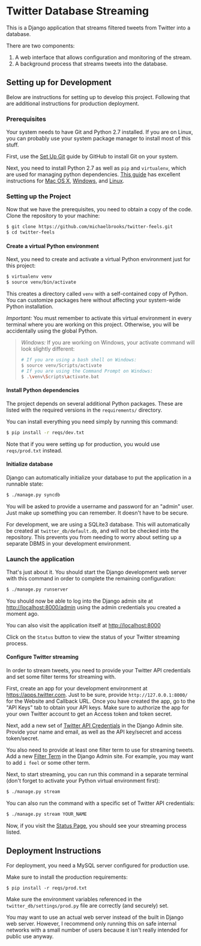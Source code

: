 Twitter Database Streaming
==========

This is a Django application that streams filtered tweets from Twitter
into a database.

There are two components:

1. A web interface that allows configuration and monitoring of the stream.
2. A background process that streams tweets into the database.


Setting up for Development
----------------

Below are instructions for setting up to develop this project.
Following that are additional instructions for production deployment.

### Prerequisites

Your system needs to have Git and Python 2.7 installed.
If you are on Linux, you can probably use your system package manager to install
most of this stuff.

First, use the [Set Up Git](https://help.github.com/articles/set-up-git) guide by GitHub to install Git on your system.

Next, you need to install Python 2.7 as well as `pip` and `virtualenv`, which
are used for managing python dependencies.
[This guide](http://python-guide.readthedocs.org/) has excellent instructions for
[Mac OS X](http://python-guide.readthedocs.org/en/latest/starting/install/osx/),
[Windows](http://python-guide.readthedocs.org/en/latest/starting/install/win/), and
[Linux](http://python-guide.readthedocs.org/en/latest/starting/install/linux/).

### Setting up the Project

Now that we have the prerequisites, you need to obtain a copy of the code.
Clone the repository to your machine:

```bash
$ git clone https://github.com/michaelbrooks/twitter-feels.git
$ cd twitter-feels
```


#### Create a virtual Python environment

Next, you need to create and activate a virtual Python environment just for this project:

```bash
$ virtualenv venv
$ source venv/bin/activate
```

This creates a directory called `venv` with a self-contained copy
of Python. You can customize packages here without affecting your
 system-wide Python installation.

*Important:* You must remember to activate this virtual environment in every terminal
where you are working on this project. Otherwise, you will be accidentally
using the global Python.

> *Windows:* If you are working on Windows, your activate command will look slightly different:
> ```bash
> # If you are using a bash shell on Windows:
> $ source venv/Scripts/activate
> # If you are using the Command Prompt on Windows:
> $ .\venv\Scripts\activate.bat
> ```

#### Install Python dependencies

The project depends on several additional Python packages.
These are listed with the required versions in the `requirements/` directory.

You can install everything you need simply by running this command:

```bash
$ pip install -r reqs/dev.txt
```

Note that if you were setting up for production, you would use `reqs/prod.txt` instead.

#### Initialize database

Django can automatically initialize your database to put the application
in a runnable state:

```bash
$ ./manage.py syncdb
```

You will be asked to provide a username and password for an "admin" user.
Just make up something you can remember. It doesn't have to be secure.

For development, we are using a SQLite3 database. This will automatically be created
at `twitter_db/default.db`, and will not be checked into the repository.
This prevents you from needing to worry about setting up a separate
DBMS in your development environment.


### Launch the application

That's just about it. You should start the Django development web server with
 this command in order to complete the remaining configuration:

```bash
$ ./manage.py runserver
```

You should now be able to log into the Django admin site at
[http://localhost:8000/admin](http://localhost:8000/admin)
using the admin credentials you created a moment ago.

You can also visit the application itself at
[http://localhost:8000](http://localhost:8000)

Click on the `Status` button to view the status of your Twitter streaming process.

#### Configure Twitter streaming

In order to stream tweets, you need to provide your Twitter
API credentials and set some filter terms for streaming with.

First, create an app for your development environment at https://apps.twitter.com.
Just to be sure, provide `http://127.0.0.1:8000/` for the Website and Callback URL.
Once you have created the app, go to the "API Keys" tab to obtain your API keys.
Make sure to authorize the app for your own Twitter account to get an Access token and token secret.

Next, add a new set of [Twitter API Credentials](http://localhost:8000/admin/streamer/twitterapicredentials/add)
in the Django Admin site. Provide your name and email, as well as the API key/secret and access token/secret.

You also need to provide at least one filter term to use for streaming tweets.
Add a new [Filter Term](http://localhost:8000/admin/streamer/filterterm/add) in the Django Admin site.
For example, you may want to add `i feel` or some other term.

Next, to start streaming, you can run this command in a separate terminal
(don't forget to activate your Python virtual environment first):

```bash
$ ./manage.py stream
```

You can also run the command with a specific set of Twitter API credentials:

```bash
$ ./manage.py stream YOUR_NAME
```

Now, if you visit the [Status Page](http://localhost:8000/status), you should
 see your streaming process listed.


Deployment Instructions
---------------

For deployment, you need a MySQL server configured for production use.

Make sure to install the production requirements:

```code
$ pip install -r reqs/prod.txt
```

Make sure the environment variables referenced in the `twitter_db/settings/prod.py`
file are correctly (and securely) set.

You may want to use an actual web server instead of the built in Django web server.
However, I recommend only running this on safe internal networks
 with a small number of users because it isn't really intended for public use anyway.
